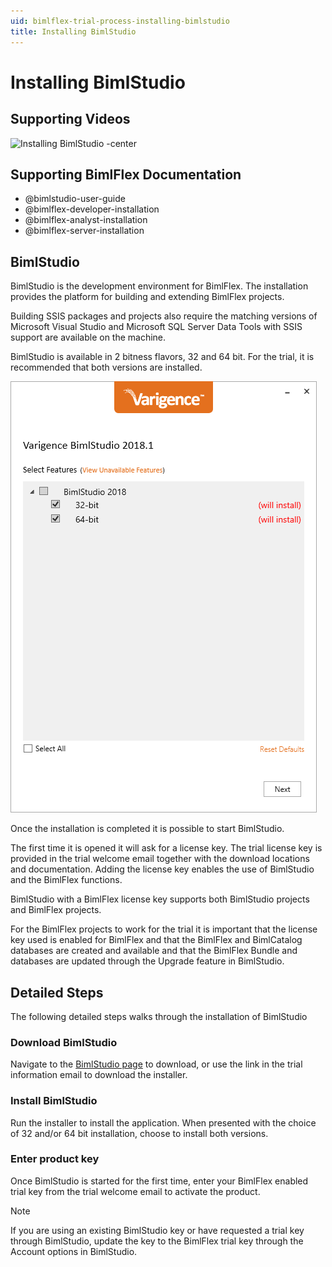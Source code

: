```yaml
---
uid: bimlflex-trial-process-installing-bimlstudio
title: Installing BimlStudio
---
```

# Installing BimlStudio

## Supporting Videos

![Installing BimlStudio -center](https://www.youtube.com/watch?v=xTYawfsYCB8?rel=0&autoplay=0 "Installing BimlStudio")

## Supporting BimlFlex Documentation

- @bimlstudio-user-guide
- @bimlflex-developer-installation
- @bimlflex-analyst-installation
- @bimlflex-server-installation

## BimlStudio

BimlStudio is the development environment for BimlFlex. The installation provides the platform for building and extending BimlFlex projects.

Building SSIS packages and projects also require the matching versions of Microsoft Visual Studio and Microsoft SQL Server Data Tools with SSIS support are available on the machine.

BimlStudio is available in 2 bitness flavors, 32 and 64 bit. For the trial, it is recommended that both versions are installed.

![Installing BimlStudio -center -50%](../user-guide/images/bimlflex-ss-v5-bimlstudio-installer-install.png)

Once the installation is completed it is possible to start BimlStudio.

The first time it is opened it will ask for a license key. The trial license key is provided in the trial welcome email together with the download locations and documentation. Adding the license key enables the use of BimlStudio and the BimlFlex functions.

BimlStudio with a BimlFlex license key supports both BimlStudio projects and BimlFlex projects.

For the BimlFlex projects to work for the trial it is important that the license key used is enabled for BimlFlex and that the BimlFlex and BimlCatalog databases are created and available and that the BimlFlex Bundle and databases are updated through the Upgrade feature in BimlStudio.

## Detailed Steps

The following detailed steps walks through the installation of BimlStudio

### Download BimlStudio

Navigate to the [BimlStudio page](https://varigence.com/bimlstudio) to download, or use the link in the trial information email to download the installer.

### Install BimlStudio

Run the installer to install the application. When presented with the choice of 32 and/or 64 bit installation, choose to install both versions.

### Enter product key

Once BimlStudio is started for the first time, enter your BimlFlex enabled trial key from the trial welcome email to activate the product.

> [!NOTE]
> If you are using an existing BimlStudio key or have requested a trial key through BimlStudio, update the key to the BimlFlex trial key through the Account options in BimlStudio.